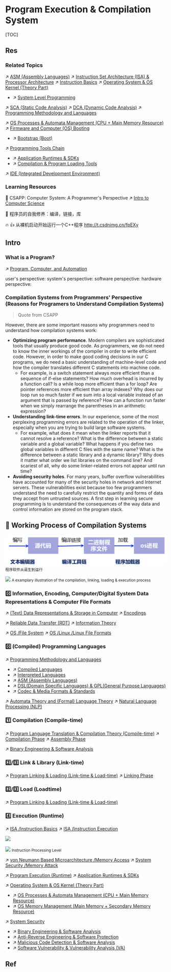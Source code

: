 # Program Execution & Compilation System

[TOC]



## Res
### Related Topics
↗ [ASM (Assembly Languages)](../👩‍💻%20Programming%20Methodology%20and%20Languages/ASM%20(Assembly%20Languages)/ASM%20(Assembly%20Languages).md)
↗ [Instruction Set Architecture (ISA) & Processor Architecture](../🧬%20Computer%20System/Computer%20Architecture/Instruction%20Set%20Architecture%20(ISA)%20&%20Processor%20Architecture/Instruction%20Set%20Architecture%20(ISA)%20&%20Processor%20Architecture.md)
↗ [Instruction Basics](../🧬%20Computer%20System/Computer%20Architecture/Instruction%20Set%20Architecture%20(ISA)%20&%20Processor%20Architecture/📌%20Instruction%20Basics/Instruction%20Basics.md)
↗ [Operating System & OS Kernel (Theory Part)](../🧬%20Computer%20System/Operating%20System%20&%20OS%20Kernel%20(Theory%20Part)/Operating%20System%20&%20OS%20Kernel%20(Theory%20Part).md)
- ↗ [System Level Programming](../🥷🏼%20Operating%20Systems%20&%20Kernels%20(Engineering%20Part)/📟%20System%20Level%20Programming/System%20Level%20Programming.md)

↗ [SCA (Static Code Analysis)](../../CyberSecurity/🏰%20Cybersecurity%20Basics%20&%20InfoSec/🍦%20Software%20Security/🪆%20Binary%20Engineering%20&%20Software%20Analysis/📌%20SCA%20(Static%20Code%20Analysis)/SCA%20(Static%20Code%20Analysis).md)
↗ [DCA (Dynamic Code Analysis)](../../CyberSecurity/🏰%20Cybersecurity%20Basics%20&%20InfoSec/🍦%20Software%20Security/🪆%20Binary%20Engineering%20&%20Software%20Analysis/📌%20DCA%20(Dynamic%20Code%20Analysis)/DCA%20(Dynamic%20Code%20Analysis).md)
↗ [Programming Methodology and Languages](../👩‍💻%20Programming%20Methodology%20and%20Languages/Programming%20Methodology%20and%20Languages.md)

↗ [OS Processes & Automata Management (CPU + Main Memory Resource)](../🧬%20Computer%20System/Operating%20System%20&%20OS%20Kernel%20(Theory%20Part)/OS%20Processes%20&%20Automata%20Management%20(CPU%20+%20Main%20Memory%20Resource)/OS%20Processes%20&%20Automata%20Management%20(CPU%20+%20Main%20Memory%20Resource).md)
↗ [Firmware and Computer (OS) Booting](../🧬%20Computer%20System/Firmware%20and%20Computer%20(OS)%20Booting/Firmware%20and%20Computer%20(OS)%20Booting.md)
- ↗ [Bootstrap (Boot)](../🧬%20Computer%20System/Firmware%20and%20Computer%20(OS)%20Booting/🌽%20Bootstrap%20(Boot)/Bootstrap%20(Boot).md)

↗ [Programming Tools Chain](../👩‍💻%20Programming%20Methodology%20and%20Languages/🛠️%20Programming%20Tools%20Chain/Programming%20Tools%20Chain.md)
- ↗ [Application Runtimes & SDKs](../👩‍💻%20Programming%20Methodology%20and%20Languages/🛠️%20Programming%20Tools%20Chain/🚠%20Application%20Runtimes%20&%20SDKs/Application%20Runtimes%20&%20SDKs.md)
- ↗ [Compilation & Program Loading Tools](../👩‍💻%20Programming%20Methodology%20and%20Languages/🛠️%20Programming%20Tools%20Chain/Compilation%20&%20Program%20Loading%20Tools/Compilation%20&%20Program%20Loading%20Tools.md)

↗ [IDE (Integrated Development Environment)](../../Software%20Engineering/CASE%20(Computer-Aided%20Software%20Engineering)%20Tools/Lower%20CASE%20Tools/IDE%20(Integrated%20Development%20Environment)/IDE%20(Integrated%20Development%20Environment).md)


### Learning Resources
📖 CSAPP: Computer System: A Programmer's Perspective
↗ [Intro to Computer Science](../../🗺%20CS%20Overview/💋%20Intro%20to%20Computer%20Science/Intro%20to%20Computer%20Science.md)

📖 程序员的自我修养：编译，链接，库

🔥 👍 从裸机启动开始运行一个C++程序
http://t.csdnimg.cn/fpEXy



## Intro
### What is a Program?
↗ [Program, Computer, and Automation](Program,%20Computer,%20and%20Automation.md)

user's perspective:
system's perspective:
software perspective:
hardware perspective:


### Compilation Systems from Programmers' Perspective (Reasons for Programers to Understand Compilation Systems)
> Quote from CSAPP

However, there are some important reasons why programmers need to understand how compilation systems work:
- **Optimizing program performance**. Modern compilers are sophisticated tools that usually produce good code. As programmers, we do not need to know the inner workings of the compiler in order to write efficient code. However, in order to make good coding decisions in our C programs, we do need a basic understanding of machine-level code and how the compiler translates different C statements into machine code.
	- For example, is a switch statement always more efficient than a sequence of if-else statements? How much overhead is incurred by a function call? Is a while loop more efficient than a for loop? Are pointer references more efficient than array indexes? Why does our loop run so much faster if we sum into a local variable instead of an argument that is passed by reference? How can a function run faster when we simply rearrange the parentheses in an arithmetic expression?
- **Understanding link-time errors**. In our experience, some of the most perplexing programming errors are related to the operation of the linker, especially when you are trying to build large software systems. 
	- For example, what does it mean when the linker reports that it cannot resolve a reference? What is the difference between a static variable and a global variable? What happens if you define two global variables in different C files with the same name? What is the difference between a static library and a dynamic library? Why does it matter what order we list libraries on the command line? And scariest of all, why do some linker-related errors not appear until run time? 
- **Avoiding security holes**. For many years, buffer overflow vulnerabilities have accounted for many of the security holes in network and Internet servers. These vulnerabilities exist because too few programmers understand the need to carefully restrict the quantity and forms of data they accept from untrusted sources. A first step in learning secure programming is to understand the consequences of the way data and control information are stored on the program stack.



## 🤔 Working Process of Compilation Systems
![](../../../Assets/Pics/Screenshot%202024-02-15%20at%207.49.06PM.png)
<small>程序软件从诞生到运行</small>

![](../../../../../../Assets/Pics/Screenshot%202023-05-22%20at%209.50.58%20PM.png)
<small>A examplary illustration of the compilation, linking, loading & execution process</small>


### 0️⃣ Information, Encoding, Computer/Digital System Data Representations & Computer File Formats
↗ [(Text) Data Representations & Storage in Computer](../../🗺%20CS%20Overview/💋%20Intro%20to%20Computer%20Science/😤%20Information,%20Data,%20Number%20and%20Math%20in%20Digital%20Systems/(Text)%20Data%20Representations%20&%20Storage%20in%20Computer.md)
↗ [Encodings](../../🗺%20CS%20Overview/💋%20Intro%20to%20Computer%20Science/😤%20Information,%20Data,%20Number%20and%20Math%20in%20Digital%20Systems/Encodings.md)

↗ [Reliable Data Transfer (RDT)](../🏎️%20Computer%20Networking%20and%20Communication/📌%20Computer%20Networking%20Basics%20(Protocol%20Part)/Reliable%20Data%20Transfer%20(RDT)/Reliable%20Data%20Transfer%20(RDT).md)
↗ [Information Theory](../../../🧮%20Math%20&%20Theoretical%20Computer%20Science%20(TCS)/Information%20Theory/Information%20Theory.md)

↗ [OS /File System](../🧬%20Computer%20System/Operating%20System%20&%20OS%20Kernel%20(Theory%20Part)/OS%20IO%20System/IO%20Generality%20(via%20Abstraction)/File%20&%20File%20System/File%20&%20File%20System.md)
↗ [OS /Linux /Linux File Formats](../🥷🏼%20Operating%20Systems%20&%20Kernels%20(Engineering%20Part)/Linux%20(Derived%20From%20UNIX%20Family)/🔩%20Linux%20Kernel/Linux%20IO%20&%20Files%20Management/🤔%20Linux%20File%20System/Linux%20File%20Types%20&%20Formats/Linux%20File%20Types%20&%20Formats.md)


### 0️⃣ (Compiled) Programming Languages
↗ [Programming Methodology and Languages](../👩‍💻%20Programming%20Methodology%20and%20Languages/Programming%20Methodology%20and%20Languages.md)
- ↗ [Compiled Languages](../👩‍💻%20Programming%20Methodology%20and%20Languages/Compiled%20Languages/Compiled%20Languages.md)
- ↗ [Interpreted Languages](../👩‍💻%20Programming%20Methodology%20and%20Languages/Interpreted%20Languages/Interpreted%20Languages.md)
- ↗ [ASM (Assembly Languages)](../👩‍💻%20Programming%20Methodology%20and%20Languages/ASM%20(Assembly%20Languages)/ASM%20(Assembly%20Languages).md)
- ↗ [DSL(Domain Specific Languages) & GPL(General Purpose Languages)](../👩‍💻%20Programming%20Methodology%20and%20Languages/🪁%20DSL(Domain%20Specific%20Languages)%20&%20GPL(General%20Purpose%20Languages)/DSL(Domain%20Specific%20Languages)%20&%20GPL(General%20Purpose%20Languages).md)
- ↗ [Codec & Media Formats & Standards](../🦄%20Algorithm%20&%20Data%20Structure/Data%20Compression%20Technologies/Codec%20&%20Media%20Formats%20&%20Standards/Codec%20&%20Media%20Formats%20&%20Standards.md)

↗ [Automata Theory and (Formal) Language Theory](../../🧮%20Math%20&%20Theoretical%20Computer%20Science%20(TCS)/🤼‍♀️%20Mathematical%20Logics/😶‍🌫️%20Theory%20of%20Computation/Automata%20Theory%20and%20(Formal)%20Language%20Theory/Automata%20Theory%20and%20(Formal)%20Language%20Theory.md)
↗ [Natural Language Processing (NLP)](../../../Artificial%20Intelligence/Natural%20Language%20Processing%20(NLP)/Natural%20Language%20Processing%20(NLP).md)


### 1️⃣ Compilation (Compile-time)
↗ [Program Language Translation & Compilation Theory (Compile-time)](🚮%20Program%20Language%20Translation%20&%20Compilation%20Theory%20(Compile-time)/Program%20Language%20Translation%20&%20Compilation%20Theory%20(Compile-time).md)
↗ [Compilation Phase](🚮%20Program%20Language%20Translation%20&%20Compilation%20Theory%20(Compile-time)/Compilation%20Phase/Compilation%20Phase.md)
↗ [Assembly Phase](🚮%20Program%20Language%20Translation%20&%20Compilation%20Theory%20(Compile-time)/Assembly%20Phase/Assembly%20Phase.md)

↗ [Binary Engineering & Software Analysis](../../CyberSecurity/🏰%20Cybersecurity%20Basics%20&%20InfoSec/🍦%20Software%20Security/🪆%20Binary%20Engineering%20&%20Software%20Analysis/Binary%20Engineering%20&%20Software%20Analysis.md)


### 2️⃣/3️⃣ Link & Library (Link-time)
↗ [Program Linking & Loading (Link-time & Load-time)](🚽%20Program%20Linking%20&%20Loading%20(Link-time%20&%20Load-time)/Program%20Linking%20&%20Loading%20(Link-time%20&%20Load-time).md)
↗ [Linking Phase](🚽%20Program%20Linking%20&%20Loading%20(Link-time%20&%20Load-time)/Linking%20Phase%20&%20Linking%20Library%20Files/Linking%20Phase.md)


### 2️⃣/3️⃣ Load (Loadtime)
↗ [Program Linking & Loading (Link-time & Load-time)](🚽%20Program%20Linking%20&%20Loading%20(Link-time%20&%20Load-time)/Program%20Linking%20&%20Loading%20(Link-time%20&%20Load-time).md)


### 4️⃣ Execution (Runtime)
↗ [ISA /Instruction Basics](../🧬%20Computer%20System/Computer%20Architecture/Instruction%20Set%20Architecture%20(ISA)%20&%20Processor%20Architecture/📌%20Instruction%20Basics/Instruction%20Basics.md)
↗ [ISA /Instruction Execution](🧙🏿‍♀️%20Program%20Execution%20(Runtime)/Instruction%20Execution/Instruction%20Execution.md)

![](../../../../../../../Assets/Pics/Screenshot%202023-03-03%20at%209.05.51%20AM.png)

![](../../../../../../../Assets/Pics/Screenshot%202023-03-21%20at%209.12.25%20PM.png)
<small>Instruction Processing Level</small>

↗ [von Neumann Based Microarchitecture /Memory Access](🧙🏿‍♀️%20Program%20Execution%20(Runtime)/Instruction%20Execution/Memory%20Access.md)
↗ [System Security /Memory Attack](../../CyberSecurity/System%20Security/Operating%20System%20Security/Memory%20Threats/Memory%20Threats.md)

↗ [Program Execution (Runtime)](🧙🏿‍♀️%20Program%20Execution%20(Runtime)/Program%20Execution%20(Runtime).md)
↗ [Application Runtimes & SDKs](../👩‍💻%20Programming%20Methodology%20and%20Languages/🛠️%20Programming%20Tools%20Chain/🚠%20Application%20Runtimes%20&%20SDKs/Application%20Runtimes%20&%20SDKs.md)

↗ [Operating System & OS Kernel (Theory Part)](../🧬%20Computer%20System/Operating%20System%20&%20OS%20Kernel%20(Theory%20Part)/Operating%20System%20&%20OS%20Kernel%20(Theory%20Part).md)
- ↗ [OS Processes & Automata Management (CPU + Main Memory Resource)](../🧬%20Computer%20System/Operating%20System%20&%20OS%20Kernel%20(Theory%20Part)/OS%20Processes%20&%20Automata%20Management%20(CPU%20+%20Main%20Memory%20Resource)/OS%20Processes%20&%20Automata%20Management%20(CPU%20+%20Main%20Memory%20Resource).md)
- ↗ [OS Memory Management (Main Memory + Secondary Memory Resource)](../🧬%20Computer%20System/Operating%20System%20&%20OS%20Kernel%20(Theory%20Part)/OS%20Memory%20Management%20(Main%20Memory%20+%20Secondary%20Memory%20Resource)/OS%20Memory%20Management%20(Main%20Memory%20+%20Secondary%20Memory%20Resource).md)

↗ [System Security](../../../CyberSecurity/System%20Security/System%20Security.md)
- ↗ [Binary Engineering & Software Analysis](../../CyberSecurity/🏰%20Cybersecurity%20Basics%20&%20InfoSec/🍦%20Software%20Security/🪆%20Binary%20Engineering%20&%20Software%20Analysis/Binary%20Engineering%20&%20Software%20Analysis.md)
- ↗ [Anti-Reverse Engineering & Software Protection](../../CyberSecurity/🏰%20Cybersecurity%20Basics%20&%20InfoSec/🍦%20Software%20Security/🪆%20Binary%20Engineering%20&%20Software%20Analysis/Anti-Reverse%20Engineering%20&%20Software%20Protection/Anti-Reverse%20Engineering%20&%20Software%20Protection.md)
- ↗ [Malicious Code Detection & Software Analysis](../../CyberSecurity/🏰%20Cybersecurity%20Basics%20&%20InfoSec/🍦%20Software%20Security/🪆%20Binary%20Engineering%20&%20Software%20Analysis/Malicious%20Code%20Detection%20&%20Software%20Analysis/Malicious%20Code%20Detection%20&%20Software%20Analysis.md)
- ↗ [Software Vulnerability & Vulnerability Analysis (VA)](../../CyberSecurity/🏰%20Cybersecurity%20Basics%20&%20InfoSec/🍦%20Software%20Security/🐒%20Software%20Vulnerability%20&%20Vulnerability%20Analysis%20(VA)/Software%20Vulnerability%20&%20Vulnerability%20Analysis%20(VA).md)



## Ref
[Execution (computing) | Wikipedia]: https://en.wikipedia.org/wiki/Execution_(computing)

[程序的编译、装载与链接 - piginzoo的文章 - 知乎]: https://zhuanlan.zhihu.com/p/139026433
[《链接、装载与库》 阅读笔记 (1)- 基本概念与静态链接]: https://wulc.me/2020/05/31/《链接、装载与库》阅读笔记(1)-基本概念与静态链接/

[高级语言的编译：链接及装载过程介绍]: https://tech.meituan.com/2015/01/22/linker.html

[《程序员的自我修养》——全书思维导图（上）]: https://www.zhihu.com/tardis/zm/art/111682188?source_id=1003
[【读书】《程序员的自我修养》——全书思维导图（中） - 一尾66的文章 - 知乎]: 
https://zhuanlan.zhihu.com/p/138345701
